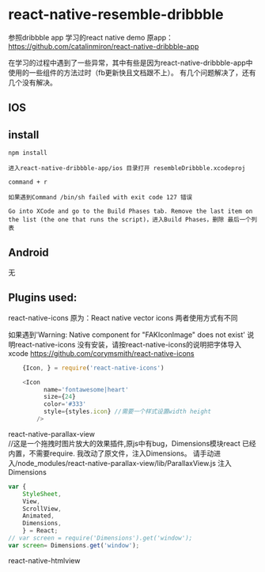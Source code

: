 # react-native-resemble-dribbble
参照dribbble app 学习的react native demo
原app：https://github.com/catalinmiron/react-native-dribbble-app

  在学习的过程中遇到了一些异常，其中有些是因为react-native-dribbble-app中使用的一些组件的方法过时（fb更新快且文档跟不上）。
  有几个问题解决了，还有几个没有解决。
## IOS

## install
    npm install
    
    进入react-native-dribbble-app/ios 目录打开 resembleDribbble.xcodeproj
    
    command + r
    
    如果遇到Command /bin/sh failed with exit code 127 错误
    
    Go into XCode and go to the Build Phases tab. Remove the last item on the list (the one that runs the script)，进入Build Phases，删除 最后一个列表
    

## Android 
  无
  
## Plugins used:

react-native-icons 原为：React native vector icons 两者使用方式有不同

  如果遇到'Warning: Native component for "FAKIconImage" does not exist' 说明react-native-icons 没有安装，请按react-native-icons的说明把字体导入xcode https://github.com/corymsmith/react-native-icons
    
```javascript
    {Icon, } = require('react-native-icons')
```
```javascript
    <Icon
          name='fontawesome|heart'
          size={24}
          color='#333'
          style={styles.icon} //需要一个样式设置width height
        />
```
react-native-parallax-view<br/>
    //这是一个拖拽时图片放大的效果插件,原js中有bug，Dimensions模块react 已经内置，不需要require. 我改动了原文件，注入Dimensions。
    请手动进入/node_modules/react-native-parallax-view/lib/ParallaxView.js  注入Dimensions
    
```javascript
var {
    StyleSheet,
    View,
    ScrollView,
    Animated,
    Dimensions,
    } = React;
// var screen = require('Dimensions').get('window');
var screen= Dimensions.get('window');
```
    
    
react-native-htmlview


